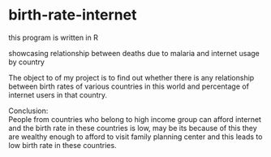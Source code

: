 # birth-rate-internet

this program is written in R 

showcasing relationship between deaths due to malaria and internet usage by country 

The object to of my project is to find out whether there is any relationship between birth rates of various countries in this world and percentage of internet users in that country.

Conclusion:    
People from countries who belong to high income group can afford internet and the birth rate in these countries is low, may be its because of this they are wealthy enough to afford to visit family planning center and this leads to low birth rate in these countries. 
